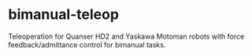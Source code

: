 # bimanual-teleop
Teleoperation for Quanser HD2 and Yaskawa Motoman robots with force feedback/admittance control for bimanual tasks.
